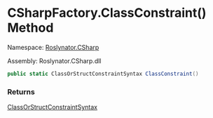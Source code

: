 # CSharpFactory\.ClassConstraint\(\) Method

Namespace: [Roslynator.CSharp](../../README.md)

Assembly: Roslynator\.CSharp\.dll

```csharp
public static ClassOrStructConstraintSyntax ClassConstraint()
```

### Returns

[ClassOrStructConstraintSyntax](https://docs.microsoft.com/en-us/dotnet/api/microsoft.codeanalysis.csharp.syntax.classorstructconstraintsyntax)

